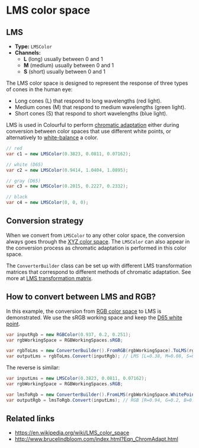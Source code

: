 # LMS color space

## LMS

- **Type:** `LMSColor`
- **Channels:**
  - **L** (long) usually between 0 and 1
  - **M** (medium) usually between 0 and 1
  - **S** (short) usually between 0 and 1

The LMS color space is designed to represent the response of three types of cones in the human eye:

- Long cones (L) that respond to long wavelengths (red light).
- Medium cones (M) that respond to medium wavelengths (green light).
- Short cones (S) that respond to short wavelengths (blue light).

LMS is used in Colourful to perform [chromatic adaptation](topic-conversion.md#chromatic-adaptation) either during conversion between color spaces that use different white points, or alternatively to [white-balance](topic-conversion.md#white-balance) a color.

```csharp
// red
var c1 = new LMSColor(0.3823, 0.0811, 0.07162);

// white (D65)
var c2 = new LMSColor(0.9414, 1.0404, 1.0895);

// gray (D65)
var c3 = new LMSColor(0.2015, 0.2227, 0.2332);

// black
var c4 = new LMSColor(0, 0, 0);
```


## Conversion strategy

When we convert from `LMSColor` to any other color space, the conversion always goes through the [XYZ color space](spaces-xyz.md). The `LMSColor` can also appear in the conversion process as chromatic adaptation is performed in this color space.

The `ConverterBuilder` class can be set up with different LMS transformation matrices that correspond to different methods of chromatic adaptation. See more at [LMS transformation matrix](topic-conversion.md#lms-transformation-matrix).


## How to convert between LMS and RGB?

In this example, the conversion from [RGB color space](spaces-rgb.md) to LMS is demonstrated. We use the sRGB working space and keep the [D65 white point](topic-illuminants.md).

```csharp
var inputRgb = new RGBColor(0.937, 0.2, 0.251);
var rgbWorkingSpace = RGBWorkingSpaces.sRGB;

var rgbToLms = new ConverterBuilder().FromRGB(rgbWorkingSpace).ToLMS(rgbWorkingSpace.WhitePoint).Build();
var outputLms = rgbToLms.Convert(inputRgb); // LMS [L=0.38, M=0.08, S=0.07]
```

The reverse is similar:

```csharp
var inputLms = new LMSColor(0.3823, 0.0811, 0.07162);
var rgbWorkingSpace = RGBWorkingSpaces.sRGB;

var lmsToRgb = new ConverterBuilder().FromLMS(rgbWorkingSpace.WhitePoint).ToRGB(rgbWorkingSpace).Build();
var outputRgb = lmsToRgb.Convert(inputLms); // RGB [R=0.94, G=0.2, B=0.25]
```


## Related links

- https://en.wikipedia.org/wiki/LMS_color_space
- http://www.brucelindbloom.com/index.html?Eqn_ChromAdapt.html
